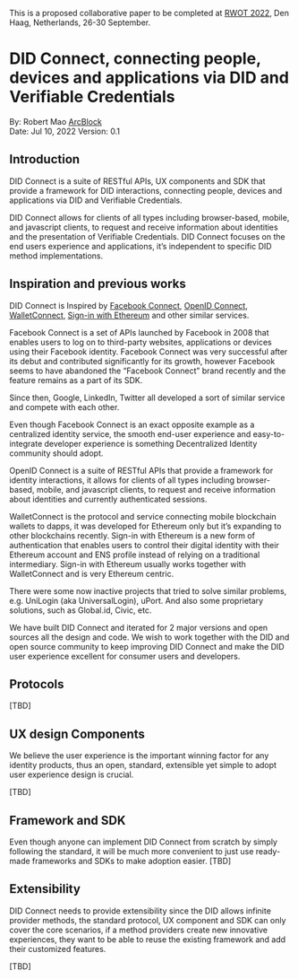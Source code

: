 This is a proposed collaborative paper to be completed at [RWOT 2022](https://rwot11.eventbrite.com/), Den Haag, Netherlands, 26-30 September. 

# DID Connect, connecting people, devices and applications via DID and Verifiable Credentials

By: Robert Mao [ArcBlock](https://arcblock.io)  
Date: Jul 10, 2022
Version: 0.1

##  Introduction

DID Connect is a suite of RESTful APIs, UX components and SDK that provide a framework for DID interactions, connecting people, devices and applications via DID and Verifiable Credentials.

DID Connect allows for clients of all types including browser-based, mobile, and javascript clients, to request and receive information about identities and the presentation of Verifiable Credentials.  DID Connect focuses on the end users experience and applications, it’s independent to specific DID method implementations. 



## Inspiration and previous works

DID Connect is Inspired by [Facebook Connect](https://developers.facebook.com/blog/post/2008/05/09/announcing-facebook-connect/), [OpenID Connect](https://openid.net/wg/connect/), [WalletConnect](https://walletconnect.com), [Sign-in with Ethereum](https://login.xyz) and other similar services.

Facebook Connect is a set of APIs launched by Facebook in 2008 that enables users to log on to third-party websites, applications or devices using their Facebook identity.  Facebook Connect was very successful after its debut and contributed significantly for its growth, however Facebook seems to have abandoned the “Facebook Connect” brand recently and the feature remains as a part of its SDK. 

Since then, Google, LinkedIn, Twitter all developed a sort of similar service and compete with each other. 

Even though Facebook Connect is an exact opposite example as a centralized identity service, the smooth end-user experience and easy-to-integrate developer experience is something Decentralized Identity community should adopt.  

OpenID Connect is a suite of RESTful APIs  that provide a framework for identity interactions, it allows for clients of all types including browser-based, mobile, and javascript clients, to request and receive information about identities and currently authenticated sessions. 

WalletConnect is the protocol and service connecting mobile blockchain wallets to dapps, it was developed for Ethereum only but it’s expanding to other blockchains recently. Sign-in with Ethereum is a new form of authentication that enables users to control their digital identity with their Ethereum account and ENS profile instead of relying on a traditional intermediary.  Sign-in with Ethereum usually works together with WalletConnect and is very Ethereum centric. 

There were some now inactive projects that tried to solve similar problems, e.g.  UniLogin (aka UniversalLogin), uPort. And also some proprietary solutions, such as Global.id, Civic, etc. 

We have built DID Connect and iterated for 2 major versions and open sources all the design and code.  We wish to work together with the DID and open source community to keep improving DID Connect and make the DID user experience excellent for consumer users and developers. 

## Protocols

[TBD]

## UX design Components

We believe the user experience is the important winning factor for any identity products, thus an open, standard, extensible yet simple to adopt user experience design is crucial. 

[TBD]

## Framework and SDK

Even though anyone can implement DID Connect from scratch by simply following the standard, it will be much more convenient to just use ready-made frameworks and SDKs to make adoption easier. 
[TBD]


## Extensibility 

DID Connect needs to provide extensibility since the DID allows infinite provider methods, the standard protocol, UX component and SDK can only cover the core scenarios, if a method providers create new innovative experiences, they want to be able to reuse the existing framework and add their customized features. 

[TBD]

